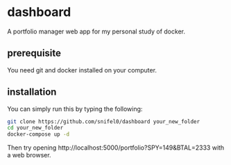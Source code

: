 # dashboard
A portfolio manager web app for my personal study of docker.

## prerequisite
You need git and docker installed on your computer.

## installation
You can simply run this by typing the following:
```sh
git clone https://github.com/snifel0/dashboard your_new_folder
cd your_new_folder
docker-compose up -d
```
Then try opening http://localhost:5000/portfolio?SPY=149&BTAL=2333 with a web browser.
